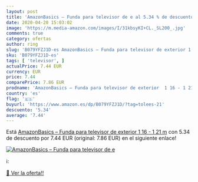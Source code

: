 ```yaml
---
layout: post
title: 'AmazonBasics – Funda para televisor de e al 5.34 % de descuento'
date: 2020-04-20 15:03:02
image: 'https://m.media-amazon.com/images/I/31kbsyKI+CL._SL200_.jpg'
comments: true
category: ofertas
author: ring
slug: 'B079YFZJ1D-es AmazonBasics – Funda para televisor de exterior 1 16 - 1 21 m'
sku: 'B079YFZJ1D-es'
tags: [ 'televisor', ]
actualPrice: 7.44 EUR
currency: EUR
price: 7.44
comparePrice: 7.86 EUR
prodname: 'AmazonBasics – Funda para televisor de exterior  1 16 - 1 21 m'
country: 'es'
flag: '🇪🇸'
buyurl: 'https://www.amazon.es/dp/B079YFZJ1D/?tag=tolees-21'
descuento: '5.34'
average: '7.44'
---
```


Está [AmazonBasics – Funda para televisor de exterior  1 16 - 1 21 m](https://www.amazon.es/dp/B079YFZJ1D/?tag=tolees-21) con 5.34 de descuento por 7.44 EUR (original: 7.86 EUR) en el siguiente enlace!

[![AmazonBasics – Funda para televisor de e](https://m.media-amazon.com/images/I/31kbsyKI+CL._SL200_.jpg)](https://www.amazon.es/dp/B079YFZJ1D/?tag=tolees-21)

ℹ️:


[🛒 Ver la oferta!!](https://www.amazon.es/dp/B079YFZJ1D/?tag=tolees-21)
